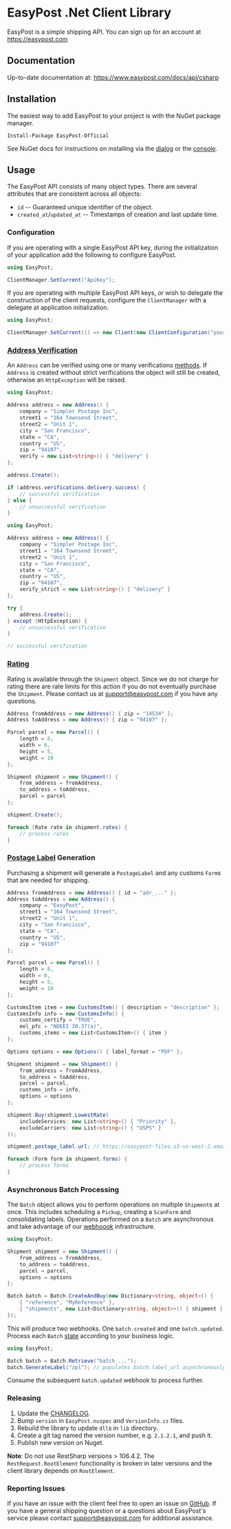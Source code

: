 # EasyPost .Net Client Library

EasyPost is a simple shipping API. You can sign up for an account at https://easypost.com

## Documentation

Up-to-date documentation at: https://www.easypost.com/docs/api/csharp

## Installation

The easiest way to add EasyPost to your project is with the NuGet package manager.

```
Install-Package EasyPost-Official
```

See NuGet docs for instructions on installing via the [dialog](http://docs.nuget.org/docs/start-here/managing-nuget-packages-using-the-dialog) or the [console](http://docs.nuget.org/docs/start-here/using-the-package-manager-console).

## Usage

The EasyPost API consists of many object types. There are several attributes that are consistent across all objects:

* `id` -- Guaranteed unique identifier of the object.
* `created_at`/`updated_at`  -- Timestamps of creation and last update time.

### Configuration

If you are operating with a single EasyPost API key, during the initialization of your application add the following to configure EasyPost.

```cs
using EasyPost;

ClientManager.SetCurrent("ApiKey");
```

If you are operating with multiple EasyPost API keys, or wish to delegate the construction of the client requests, configure the `ClientManager` with a delegate at application initialization.

```cs
using EasyPost;

ClientManager.SetCurrent(() => new Client(new ClientConfiguration("yourApiKeyHere")));
```

### [Address Verification](https://www.easypost.com/docs/api/csharp#create-and-verify-addresses)

An `Address` can be verified using one or many verifications [methods](https://www.easypost.com/docs/api/csharp#verifications-object). If `Address` is created without strict verifications the object will still be created, otherwise an `HttpException` will be raised.

```cs
using EasyPost;

Address address = new Address() {
    company = "Simpler Postage Inc",
    street1 = "164 Townsend Street",
    street2 = "Unit 1",
    city = "San Francisco",
    state = "CA",
    country = "US",
    zip = "94107",
    verify = new List<string>() { "delivery" }
};

address.Create();

if (address.verifications.delivery.success) {
    // successful verification
} else {
    // unsuccessful verification
}
```

```cs
using EasyPost;

Address address = new Address() {
    company = "Simpler Postage Inc",
    street1 = "164 Townsend Street",
    street2 = "Unit 1",
    city = "San Francisco",
    state = "CA",
    country = "US",
    zip = "94107",
    verify_strict = new List<string>() { "delivery" }
};

try {
    address.Create();
} except (HttpException) {
    // unsuccessful verification
}

// successful verification
```

### [Rating](https://www.easypost.com/docs/api/csharp#rates)

Rating is available through the `Shipment` object. Since we do not charge for rating there are rate limits for this action if you do not eventually purchase the `Shipment`. Please contact us at support@easypost.com if you have any questions.

```cs
Address fromAddress = new Address() { zip = "14534" };
Address toAddress = new Address() { zip = "94107" };

Parcel parcel = new Parcel() {
    length = 8,
    width = 6,
    height = 5,
    weight = 10
};

Shipment shipment = new Shipment() {
    from_address = fromAddress,
    to_address = toAddress,
    parcel = parcel
};

shipment.Create();

foreach (Rate rate in shipment.rates) {
    // process rates
}
```

### [Postage Label](https://www.easypost.com/docs/api/csharp#buy-a-shipment) Generation

Purchasing a shipment will generate a `PostageLabel` and any customs `Form`s that are needed for shipping.

```cs
Address fromAddress = new Address() { id = "adr_..." };
Address toAddress = new Address() {
    company = "EasyPost",
    street1 = "164 Townsend Street",
    street2 = "Unit 1",
    city = "San Francisco",
    state = "CA",
    country = "US",
    zip = "94107"
};

Parcel parcel = new Parcel() {
    length = 8,
    width = 6,
    height = 5,
    weight = 10
};

CustomsItem item = new CustomsItem() { description = "description" };
CustomsInfo info = new CustomsInfo() {
    customs_certify = "TRUE",
    eel_pfc = "NOEEI 30.37(a)",
    customs_items = new List<CustomsItem>() { item }
};

Options options = new Options() { label_format = "PDF" };

Shipment shipment = new Shipment() {
    from_address = fromAddress,
    to_address = toAddress,
    parcel = parcel,
    customs_info = info,
    options = options
};

shipment.Buy(shipment.LowestRate(
    includeServices: new List<string>() { "Priority" },
    excludeCarriers: new List<string>() { "USPS" }
));

shipment.postage_label.url; // https://easypost-files.s3-us-west-2.amazonaws.com/files/postage_label/20160826/8e77c397d47b4d088f1c684b7acd802a.png

foreach (Form form in shipment.forms) {
    // process forms
}
```

### Asynchronous Batch Processing

The `Batch` object allows you to perform operations on multiple `Shipment`s at once. This includes scheduling a `Pickup`, creating a `ScanForm` and consolidating labels. Operations performed on a `Batch` are asynchronous and take advantage of our [webhoook](https://www.easypost.com/docs/api/csharp#events) infrastructure.

```cs
using EasyPost;

Shipment shipment = new Shipment() {
    from_address = fromAddress,
    to_address = toAddress,
    parcel = parcel,
    options = options
};

Batch batch = Batch.CreateAndBuy(new Dictionary<string, object>() {
    { "reference", "MyReference" },
    { "shipments", new List<Dictionary<string, object>>() { shipment } }
});
```

This will produce two webhooks. One `batch.created` and one `batch.updated`. Process each `Batch` [state](https://www.easypost.com/docs/api/csharp#batch-object) according to your business logic.

```cs
using EasyPost;

Batch batch = Batch.Retrieve("batch_...");
batch.GenerateLabel("zpl"); // populates batch.label_url asynchronously
```

Consume the subsequent `batch.updated` webhook to process further.

### Releasing

1. Update the [CHANGELOG](CHANGELOG.md).
1. Bump `version` in `EasyPost.nuspec` and `VersionInfo.cs` files.
1. Rebuild the library to update `dll`s in `lib` directory.
1. Create a git tag named the version number, e.g. `2.1.2.1`, and push it.
1. Publish new version on Nuget.

**Note**: Do not use RestSharp versions > 106.4.2. The `RestRequest.RootElement` functionality is broken in later versions and the client library depends on `RootElement`.

### Reporting Issues

If you have an issue with the client feel free to open an issue on [GitHub](https://github.com/EasyPost/easypost-csharp/issues). If you have a general shipping question or a questions about EasyPost's service please contact support@easypost.com for additional assistance.
